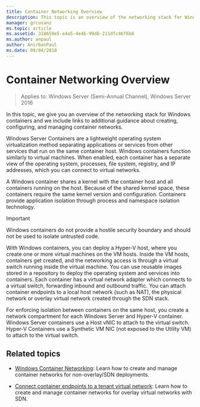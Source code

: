 ```yaml
---
title: Container Networking Overview
description: This topic is an overview of the networking stack for Windows Containers and includes links to additional guidance about creating, configuring, and managing container networks.
manager: grcusanz
ms.topic: article
ms.assetid: 318659e5-e4a5-4e46-99d6-211dfc46f6b8
ms.author: anpaul
author: AnirbanPaul
ms.date: 09/04/2018
---
```

# Container Networking Overview

>Applies to: Windows Server (Semi-Annual Channel), Windows Server 2016

In this topic, we give you an overview of the networking stack for Windows containers and we include links to additional guidance about creating, configuring, and managing container networks.

Windows Server Containers are a lightweight operating system virtualization method separating applications or services from other services that run on the same container host. Windows containers function similarly to virtual machines. When enabled, each container has a separate view of the operating system, processes, file system, registry, and IP addresses, which you can connect to virtual networks.

A Windows container shares a kernel with the container host and all containers running on the host. Because of the shared kernel space, these containers require the same kernel version and configuration. Containers provide application isolation through process and namespace isolation technology.

>[!IMPORTANT]
>Windows containers do not provide a hostile security boundary and should not be used to isolate untrusted code.

With Windows containers, you can deploy a Hyper-V host, where you create one or more virtual machines on the VM hosts. Inside the VM hosts, containers get created, and the networking access is through a virtual switch running inside the virtual machine. You can use reusable images stored in a repository to deploy the operating system and services into containers. Each container has a virtual network adapter which connects to a virtual switch, forwarding inbound and outbound traffic. You can attach container endpoints to a local host network (such as NAT), the physical network or overlay virtual network created through the SDN stack.

For enforcing isolation between containers on the same host, you create a network compartment for each Windows Server and Hyper-V container. Windows Server containers use a Host vNIC to attach to the virtual switch. Hyper-V Containers use a Synthetic VM NIC (not exposed to the Utility VM) to attach to the virtual switch.

## Related topics

- [Windows Container Networking](/virtualization/windowscontainers/container-networking/architecture): Learn how to create and manage container networks for non-overlay/SDN deployments.

- [Connect container endpoints to a tenant virtual network](../../manage/Connect-container-endpoints-to-a-Tenant-Virtual-Network.md): Learn how to create and manage container networks for overlay virtual networks with SDN.